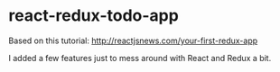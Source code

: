 # react-redux-todo-app

Based on this tutorial: http://reactjsnews.com/your-first-redux-app

I added a few features just to mess around with React and Redux a bit.
